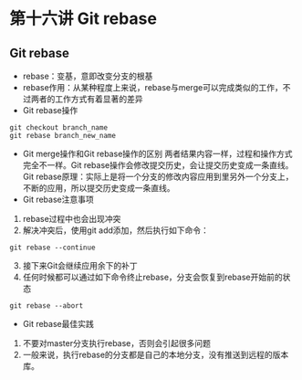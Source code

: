 # 第十六讲 Git rebase
## Git rebase
- rebase：变基，意即改变分支的根基
- rebase作用：从某种程度上来说，rebase与merge可以完成类似的工作，不过两者的工作方式有着显著的差异
- Git rebase操作
```
git checkout branch_name
git rebase branch_new_name
```
- Git merge操作和Git rebase操作的区别
两者结果内容一样，过程和操作方式完全不一样。Git rebase操作会修改提交历史，会让提交历史变成一条直线。
Git rebase原理：实际上是将一个分支的修改内容应用到里另外一个分支上，不断的应用，所以提交历史变成一条直线。
- Git rebase注意事项
1. rebase过程中也会出现冲突
2. 解决冲突后，使用git add添加，然后执行如下命令：
```
git rebase --continue
```
3. 接下来Git会继续应用余下的补丁
4. 任何时候都可以通过如下命令终止rebase，分支会恢复到rebase开始前的状态
```
git rebase --abort
```
- Git rebase最佳实践
1. 不要对master分支执行rebase，否则会引起很多问题
2. 一般来说，执行rebase的分支都是自己的本地分支，没有推送到远程的版本库。

